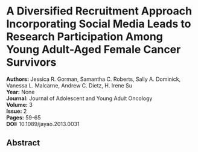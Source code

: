# A Diversified Recruitment Approach Incorporating Social Media Leads to Research Participation Among Young Adult-Aged Female Cancer Survivors

**Authors:** Jessica R. Gorman, Samantha C. Roberts, Sally A. Dominick, Vanessa L. Malcarne, Andrew C. Dietz, H. Irene Su  
**Year:** None  
**Journal:** Journal of Adolescent and Young Adult Oncology  
**Volume:** 3  
**Issue:** 2  
**Pages:** 59-65  
**DOI:** 10.1089/jayao.2013.0031  

## Abstract


